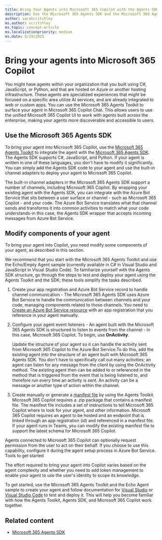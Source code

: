 ```yaml
---
title: Bring Your Agents into Microsoft 365 Copilot with the Agents SDK
description: Use the Microsoft 365 Agents SDK and the Microsoft 365 Agents Toolkit to bring your custom agents into Microsoft 365 Copilot.
author: sarahcritchley
ms.author: scritchley
ms.topic: concept-article
ms.localizationpriority: medium
ms.date: 5/19/2025
---
```


# Bring your agents into Microsoft 365 Copilot

You might have agents within your organization that you built using C#, JavaScript, or Python, and that are hosted on Azure or another hosting infrastructure. These agents are specialized experiences that might be focused on a specific area utilize AI services, and are already integrated to web or custom apps. You can use the Microsoft 365 Agents Toolkit to surface your agent in Microsoft 365 Copilot Chat. This allows users to use the unified Microsoft 365 Copilot UI to work with agents built across the enterprise, making your agents more discoverable and accessible to users.

## Use the Microsoft 365 Agents SDK

To bring your agent into Microsoft 365 Copilot, use the [Microsoft 365 Agents Toolkit](https://aka.ms/M365AgentsToolkit) to integrate the agent with the [Microsoft 365 Agents SDK](m365-agents-sdk.md). The Agents SDK supports C#, JavaScript, and Python. If your agent is written in one of these languages, you don't have to modify it significantly. You can simply add the Agents SDK code to your agent and use the built-in channel adapters to deploy your agent to Microsoft 365 Copilot.

The built-in channel adapters in the Microsoft 365 Agents SDK support a number of channels, including Microsoft 365 Copilot.  By wrapping your existing agent with the Agents SDK, you can integrate with the Azure Bot Service that sits between a user surface or channel - such as Microsoft 365 Copilot - and your code. The Azure Bot Service translates what that channel sends and transforms it into common activities to match what your code understands-in this case, the Agents SDK wrapper that accepts incoming messages from Azure Bot Service.

## Modify components of your agent

To bring your agent into Copilot, you need modify some components of your agent, as described in this section.

We recommend that you start with the Microsoft 365 Agents Toolkit and use the Echo/Empty Agent sample (currently available in C# in Visual Studio and JavaScript in Visual Studio Code). To familiarize yourself with the Agents SDK structure, go through the steps to test and deploy your agent using the Agents Toolkit and the SDK; these tools simplify the tasks described.

1. Create your app registration and Azure Bot Service record to handle channel communication - The Microsoft 365 Agents SDK uses Azure Bot Service to handle the communication between channels and your code, managing components related to those channels. You need to  [Create an Azure Bot Service resource](/azure/bot-service/abs-quickstart) with an app registration that you reference in your agent manually.

2. Configure your agent event listeners - An agent built with the Microsoft 365 Agents SDK is structured to listen to events from the channel - in this case, Microsoft 365 Copilot. To begin, use **OnActivity**.

    Update the structure of your agent so it can handle the activity sent from Microsoft 365 Copilot to the Azure Bot Service.To do this, add the existing agent into the structure of an agent built with Microsoft 365 Agents SDK. You don't have to specifically call out many activities; an agent can listen for any message from the client by using the OnActivity method. The existing agent then can be added to or referenced in the method that is triggered from the event that is being listened to, and therefore run every time an activity is sent. An activity can be a message or another type of action within the channel.

3. Create manually or generate a [manifest file](https://github.com/microsoft/Agents/blob/main/samples/basic/authorization/auto-signin/dotnet/appManifest/m365copilot-manifest.json) by using the Agents Toolkit. Microsoft 365 Copilot requires a .zip package that contains a manifest file. The manifest file includes a set of instructions to tell Microsoft 365 Copilot where to look for your agent, and other information. Microsoft 365 Copilot requires an agent to be hosted and an endpoint that is linked through an app registration (id) and referenced in a manifest file. If your agent runs in Teams, you can modify the existing manifest file to support the latest schema for Microsoft 365 Copilot.

Agents connected to Microsoft 365 Copilot can optionally request permission from the user to act on their behalf. If you choose to use this capability, configure it during the agent setup process in Azure Bot Service. Tools to get started

The effort required to bring your agent into Copilot varies based on the agent complexity and whether you need to add token management to enable your agent to use the user's identity  to scope its knowledge.

To get started, use the Microsoft 365 Agents Toolkit and the Echo Agent sample to create your agent and follow documentation for [Visual Studio](/microsoft-365/agents-sdk/create-new-toolkit-project-vs) or [Visual Studio Code](/microsoft-365/agents-sdk/create-new-toolkit-project-vsc) to test and deploy it. This will help you become familiar with how the Agents Toolkit, Agents SDK, and Microsoft 365 Copilot work together.

## Related content

- [Microsoft 365 Agents SDK](/microsoft-365/agents-sdk/)
